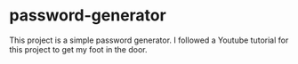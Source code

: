 # password-generator
This project is a simple password generator. I followed a Youtube tutorial for this project to get my foot in the door.
